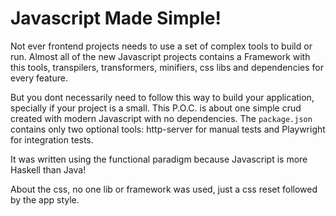 

# Javascript Made Simple!


Not ever frontend projects needs to use a set of complex tools to build or run.
Almost all of the new Javascript projects contains a Framework with this tools, 
transpilers, transformers, minifiers, css libs and dependencies for every feature.

But you dont necessarily need to follow this way to build your application, specially
if your project is a small. This P.O.C. is about one simple crud created with modern
Javascript with no dependencies. The ```package.json``` contains only two optional 
tools: http-server for manual tests and Playwright for integration tests.

It was written using the functional paradigm because Javascript is more Haskell than Java!

About the css, no one lib or framework was used, just a css reset followed by the app style.



